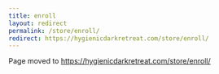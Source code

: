 ```yaml
---
title: enroll
layout: redirect
permalink: /store/enroll/
redirect: https://hygienicdarkretreat.com/store/enroll/
---
```


Page moved to <https://hygienicdarkretreat.com/store/enroll/>

